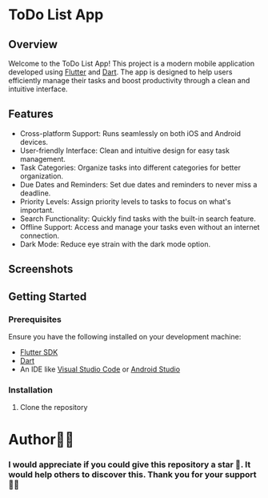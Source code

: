 # ToDo List App

## Overview
Welcome to the ToDo List App! This project is a modern mobile application developed using [Flutter](https://docs.flutter.dev/get-started/) and [Dart](https://dart.dev/). The app is designed to help users efficiently manage their tasks and boost productivity through a clean and intuitive interface.

## Features
* Cross-platform Support: Runs seamlessly on both iOS and Android devices.
* User-friendly Interface: Clean and intuitive design for easy task management.
* Task Categories: Organize tasks into different categories for better organization.
* Due Dates and Reminders: Set due dates and reminders to never miss a deadline.
* Priority Levels: Assign priority levels to tasks to focus on what's important.
* Search Functionality: Quickly find tasks with the built-in search feature.
* Offline Support: Access and manage your tasks even without an internet connection.
* Dark Mode: Reduce eye strain with the dark mode option.

## Screenshots

  
## Getting Started

### Prerequisites
Ensure you have the following installed on your development machine:

* [Flutter SDK](https://docs.flutter.dev/get-started/)
* [Dart](https://dart.dev/)
* An IDE like [Visual Studio Code](https://code.visualstudio.com/download) or [Android Studio](https://developer.android.com/)

### Installation
1. Clone the repository



# Author👨‍💻 
### I would appreciate if you could give this repository a star 🌟. It would help others to discover this. Thank you for your support 👨‍💻
